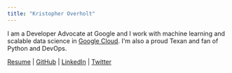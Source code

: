 ```yaml
---
title: "Kristopher Overholt"
---
```


I am a Developer Advocate at Google and I work with machine learning and
scalable data science in [Google Cloud](https://cloud.google.com/). I'm also a
proud Texan and fan of Python and DevOps.

[Resume](Overholt-Resume.pdf) | [GitHub](https://github.com/koverholt) | [LinkedIn](http://www.linkedin.com/in/koverholt) | [Twitter](http://www.twitter.com/koverholt)
